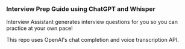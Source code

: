  ### Interview Prep Guide using ChatGPT and Whisper
Interview Assistant generates interview questions for you so you can practice at your own pace!

This repo uses OpenAI's chat completion and voice transcription API.
